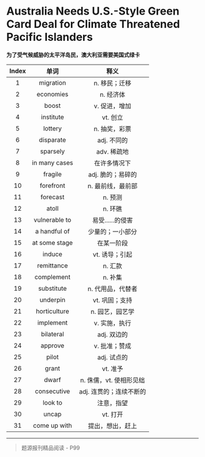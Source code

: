 # Australia Needs U.S.-Style Green Card Deal for Climate Threatened Pacific Islanders

**为了受气候威胁的太平洋岛民，澳大利亚需要美国式绿卡**

| Index |     单词      |          释义           |
| :---: | :-----------: | :---------------------: |
|   1   |   migration   |      n. 移民；迁移      |
|   2   |   economies   |        n. 经济体        |
|   3   |     boost     |      v. 促进，增加      |
|   4   |   institute   |        vt. 创立         |
|   5   |    lottery    |      n. 抽奖，彩票      |
|   6   |   disparate   |       adj. 不同的       |
|   7   |   sparsely    |       adv. 稀疏地       |
|   8   | in many cases |      在许多情况下       |
|   9   |    fragile    |    adj. 脆的；易碎的    |
|  10   |   forefront   |    n. 最前线，最前部    |
|  11   |   forecast    |         n. 预测         |
|  12   |     atoll     |         n. 环礁         |
|  13   | vulnerable to |    易受......的侵害     |
|  14   | a handful of  |    少量的；一小部分     |
|  15   | at some stage |       在某一阶段        |
|  16   |    induce     |     vt. 诱导；引起      |
|  17   |  remittance   |         n. 汇款         |
|  18   |  complement   |         n. 补集         |
|  19   |  substitute   |    n. 代用品，代替者    |
|  20   |   underpin    |     vt. 巩固；支持      |
|  21   | horticulture  |     n. 园艺，园艺学     |
|  22   |   implement   |      v. 实施，执行      |
|  23   |   bilateral   |       adj. 双边的       |
|  24   |    approve    |      v. 批准；赞成      |
|  25   |     pilot     |       adj. 试点的       |
|  26   |     grant     |        vt. 准予         |
|  27   |     dwarf     | n. 侏儒，vt. 使相形见绌 |
|  28   |  consecutive  | adj. 连贯的；连续不断的 |
|  29   |    look to    |       注意，指望        |
|  30   |     uncap     |        vt. 打开         |
|  31   | come up with  |    提出，想出，赶上     |

------

> 题源报刊精品阅读 - P99